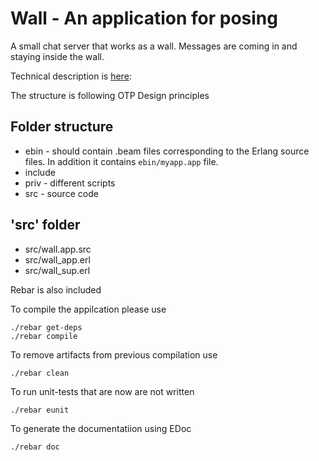 Wall - An application for posing
================================
A small chat server that works as a wall. Messages are coming in
and staying inside the wall.

Technical description is [here](desc):

[desc]: https://docs.google.com/document/d/12XHhVOO1VPjPcq7C2FJhAXJMxMoD_UkPavYiCIsFMnM/edit?usp=sharing




The structure is following OTP Design principles

## Folder structure
  * ebin - should contain .beam files corresponding to the
    Erlang source files. In addition it contains `ebin/myapp.app`
    file.
  * include
  * priv - different scripts
  * src - source code

## 'src' folder
  * src/wall.app.src
  * src/wall_app.erl
  * src/wall_sup.erl


Rebar is also included

To compile the appilcation please use

    ./rebar get-deps
    ./rebar compile

To remove artifacts from previous compilation use

    ./rebar clean

To run unit-tests that are now are not written

    ./rebar eunit

To generate the documentatiion using EDoc

    ./rebar doc


